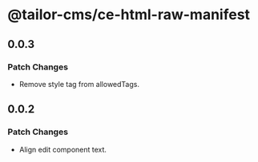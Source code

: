 # @tailor-cms/ce-html-raw-manifest

## 0.0.3

### Patch Changes

- Remove style tag from allowedTags.

## 0.0.2

### Patch Changes

- Align edit component text.
